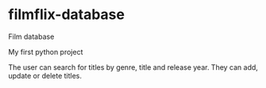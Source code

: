 # filmflix-database
Film database

My first python project

The user can search for titles by genre, title and release year. They can add, update or delete titles.

